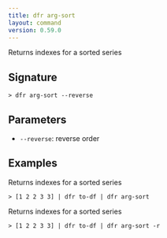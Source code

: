 ```yaml
---
title: dfr arg-sort
layout: command
version: 0.59.0
---
```


Returns indexes for a sorted series

## Signature

```> dfr arg-sort --reverse```

## Parameters

 -  `--reverse`: reverse order

## Examples

Returns indexes for a sorted series
```shell
> [1 2 2 3 3] | dfr to-df | dfr arg-sort
```

Returns indexes for a sorted series
```shell
> [1 2 2 3 3] | dfr to-df | dfr arg-sort -r
```

